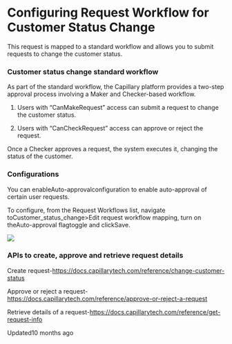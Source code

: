 # Configuring Request Workflow for Customer Status Change

This request is mapped to a standard workflow and allows you to submit requests to change the customer status.

### Customer status change standard workflow

As part of the standard workflow, the Capillary platform provides a two-step approval process involving a Maker and Checker-based workflow.

1. Users with “CanMakeRequest” access can submit a request to change the customer status.

2. Users with “CanCheckRequest” access can approve or reject the request.

Once a Checker approves a request, the system executes it, changing the status of the customer.

### Configurations

You can enableAuto-approvalconfiguration to enable auto-approval of certain user requests.

To configure, from the Request Workflows list, navigate toCustomer_status_change>Edit request workflow mapping, turn on theAuto-approval flagtoggle and clickSave.

![](https://files.readme.io/e21a0aa-customer_status.gif)

### APIs to create, approve and retrieve request details

Create request-https://docs.capillarytech.com/reference/change-customer-status

Approve or reject a request-https://docs.capillarytech.com/reference/approve-or-reject-a-request

Retrieve details of a request-https://docs.capillarytech.com/reference/get-request-info

Updated10 months ago
